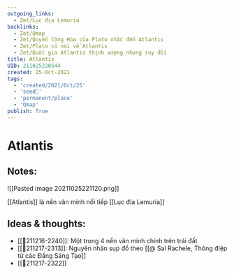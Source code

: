 ```yaml
---
outgoing_links:
  - Zet/Lục địa Lemuria
backlinks:
  - Zet/Qmap
  - Zet/Quyển Cộng Hòa của Plato nhắc đến Atlantis
  - Zet/Plato có nói về Atlantis
  - Zet/Quốc gia Atlantis thịnh vượng nhưng suy đồi
title: Atlantis
UID: 211025220544
created: 25-Oct-2021
tags:
  - 'created/2021/Oct/25'
  - 'seed🥜'
  - 'permanent/place'
  - 'Qmap'
publish: True
---
```

# Atlantis

## Notes:
![[Pasted image 20211025221120.png]]

[[Atlantis]] là nền văn minh nối tiếp [[Lục địa Lemuria]]

## Ideas & thoughts:
- [[💬211216-2240]]: Một trong 4 nền văn minh chính trên trái đất
- [[💬211217-2313]]: Nguyên nhân sụp đổ theo [[@ Sal Rachele, Thông điệp từ các Đấng Sáng Tạo]]
- [[💬211217-2322]]

